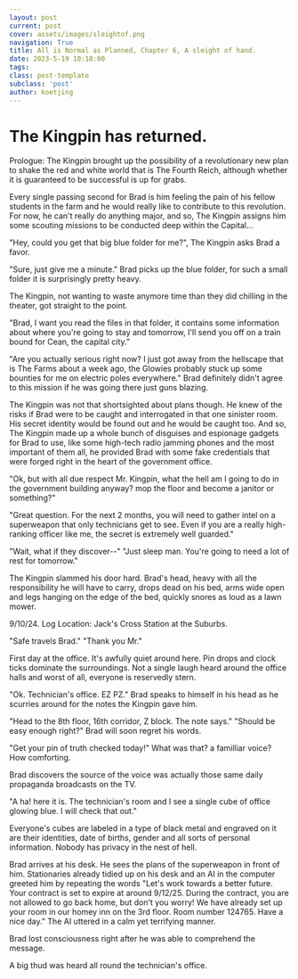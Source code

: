 ```yaml
---
layout: post
current: post
cover: assets/images/sleightof.png
navigation: True
title: All is Normal as Planned, Chapter 6, A sleight of hand.
date: 2023-5-19 10:18:00
tags:
class: post-template
subclass: 'post'
author: koetjing
---
```


# The Kingpin has returned.

Prologue: The Kingpin brought up the possibility of a revolutionary new plan to shake the red and white world that is The Fourth Reich, although whether it is guaranteed to be successful is up for grabs.

Every single passing second for Brad is him feeling the pain of his fellow students in the farm and he would really like to contribute to this revolution. For now, he can't really do anything major, and so, The Kingpin assigns him some scouting missions to be conducted deep within the Capital...

 "Hey, could you get that big blue folder for me?", The Kingpin asks Brad a favor.

"Sure, just give me a minute." 
Brad picks up the blue folder, for such a small folder it is surprisingly pretty heavy.

The Kingpin, not wanting to waste anymore time than they did chilling in the theater, got straight to the point.

"Brad, I want you read the files in that folder, it contains some information about where you're going to stay and tomorrow, I'll send you off on a train bound for Cean, the capital city." 

"Are you actually serious right now? I just got away from the hellscape that is The Farms about a week ago, the Glowies probably stuck up some bounties for me on electric poles everywhere." Brad definitely didn't agree to this mission if he was going there just guns blazing.

The Kingpin was not that shortsighted about plans though. He knew of the risks if Brad were to be caught and interrogated in that one sinister room.
His secret identity would be found out and he would be caught too.
And so, The Kingpin made up a whole bunch of disguises and espionage gadgets for Brad to use, like some high-tech radio jamming phones and the most important of them all, he provided Brad with some fake credentials that were forged right in the heart of the government office. 

"Ok, but with all due respect Mr. Kingpin, what the hell am I going to do in the government building anyway? mop the floor and become a janitor or something?" 

"Great question. For the next 2 months, you will need to gather intel on a superweapon that only technicians get to see. Even if you are a really high-ranking officer like me, the secret is extremely well guarded." 

"Wait, what if they discover--" 
"Just sleep man. You're going to need a lot of rest for tomorrow." 

The Kingpin slammed his door hard. Brad's head, heavy with all the responsibility he will have to carry, drops dead on his bed, arms wide open and legs hanging on the edge of the bed, quickly snores as loud as a lawn mower.

9/10/24. Log Location: Jack's Cross Station at the Suburbs.

"Safe travels Brad."
"Thank you Mr."

First day at the office. It's awfully quiet around here. Pin drops and clock ticks dominate the surroundings. Not a single laugh heard around the office halls and worst of all, everyone is reservedly stern. 

"Ok. Technician's office. EZ PZ." Brad speaks to himself in his head as he scurries around for the notes the Kingpin gave him.

"Head to the 8th floor, 16th corridor, Z block. The note says."
"Should be easy enough right?" Brad will soon regret his words.

"Get your pin of truth checked today!" What was that? a familliar voice? How comforting.

Brad discovers the source of the voice was actually those same daily propaganda broadcasts on the TV. 

"A ha! here it is. The technician's room and I see a single cube of office glowing blue. I will check that out."

Everyone's cubes are labeled in a type of black metal and engraved on it are their identities, date of births, gender and all sorts of personal information. Nobody has privacy in the nest of hell.

Brad arrives at his desk. He sees the plans of the superweapon in front of him. Stationaries already tidied up on his desk and an AI in the computer greeted him by repeating the words "Let's work towards a better future. Your contract is set to expire at around 9/12/25. During the contract, you are not allowed to go back home, but don't you worry! We have already set up your room in our homey inn on the 3rd floor. Room number 124765. Have a nice day." The AI uttered in a calm yet terrifying manner.

Brad lost consciousness right after he was able to comprehend the message.

A big thud was heard all round the technician's office. 
